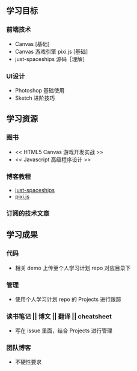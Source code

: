 ## 学习目标

### 前端技术
- Canvas [基础]
- Canvas 游戏引擎 pixi.js [基础]
- just-spaceships 源码［理解］

### UI设计
- Photoshop 基础使用
- Sketch 进阶技巧

## 学习资源

### 图书
- << HTML5 Canvas 游戏开发实战 >>
- << Javascript 高级程序设计 >>

### 博客教程
- [just-spaceships](https://code.google.com/archive/p/just-spaceships/source/default/source?page=1)
- [pixi.js](http://www.pixijs.com/)

### 订阅的技术文章

## 学习成果

### 代码
- 相关 demo 上传至个人学习计划 repo 对应目录下

### 管理
- 使用个人学习计划 repo 的 Projects 进行跟踪

### 读书笔记 || 博文 || 翻译 || cheatsheet
- 写在 issue 里面，结合 Projects 进行管理

### 团队博客
- 不硬性要求

